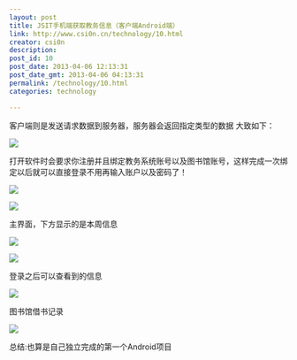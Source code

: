 ```yaml
---
layout: post
title: JSIT手机端获取教务信息（客户端Android端）
link: http://www.csi0n.cn/technology/10.html
creator: csi0n
description: 
post_id: 10
post_date: 2013-04-06 12:13:31
post_date_gmt: 2013-04-06 04:13:31
permalink: /technology/10.html
categories: technology

---
```


客户端则是发送请求数据到服务器，服务器会返回指定类型的数据
大致如下：

![](http://i1.tietuku.com/1565c5f212a95919.png)

打开软件时会要求你注册并且绑定教务系统账号以及图书馆账号，这样完成一次绑定以后就可以直接登录不用再输入账户以及密码了！

![](http://i1.tietuku.com/824ac3203fdfa9ad.png)

![](http://i1.tietuku.com/db941b84694e6852.png)

主界面，下方显示的是本周信息

![](http://i1.tietuku.com/2278fb2d6e16bcb5.jpg)

![](http://i1.tietuku.com/47a4c9fe5ba08422.jpg)

登录之后可以查看到的信息

![](http://i1.tietuku.com/80e27cf12359584d.jpg)

图书馆借书记录

![](http://i1.tietuku.com/e50b6b3d07916ab7.jpg)

总结:也算是自己独立完成的第一个Android项目


